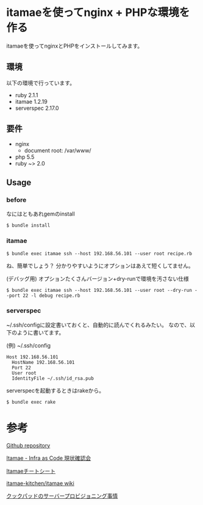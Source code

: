 # itamaeを使ってnginx + PHPな環境を作る

itamaeを使ってnginxとPHPをインストールしてみます。

## 環境

以下の環境で行っています。

* ruby 2.1.1
* itamae 1.2.19
* serverspec 2.17.0

## 要件

* nginx
  * document root: /var/www/
* php 5.5
* ruby ~> 2.0

## Usage

### before

なにはともあれgemのinstall

```
$ bundle install
```

### itamae

```
$ bundle exec itamae ssh --host 192.168.56.101 --user root recipe.rb
```

ね、簡単でしょう？
分かりやすいようにオプションはあえて短くしてません。

(デバッグ用) オプションたくさんバージョン+dry-runで環境を汚さない仕様

```
$ bundle exec itamae ssh --host 192.168.56.101 --user root --dry-run --port 22 -l debug recipe.rb
```

### serverspec

~/.ssh/configに設定書いておくと、自動的に読んでくれるみたい。
なので、以下のように書いてます。

(例) ~/.ssh/config

```
Host 192.168.56.101
  HostName 192.168.56.101
  Port 22
  User root
  IdentityFile ~/.ssh/id_rsa.pub
```

serverspecを起動するときはrakeから。

```
$ bundle exec rake
```

# 参考

[Github repository](https://github.com/itamae-kitchen/itamae)

[Itamae - Infra as Code 現状確認会](https://speakerdeck.com/ryotarai/itamae-infra-as-code-xian-zhuang-que-ren-hui)

[Itamaeチートシート](http://qiita.com/fukuiretu/items/170aa956731f2ffb5715)

[itamae-kitchen/itamae wiki](https://github.com/itamae-kitchen/itamae/wiki)

[クックパッドのサーバープロビジョニング事情](http://techlife.cookpad.com/entry/2015/05/12/080000)
